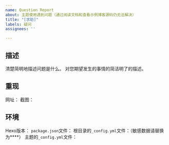```yaml
---
name: Question Report
about: 主题使用遇到问题（通过阅读文档和查看示例博客源码仍无法解决）
title: "[求助]"
labels: 疑问
assignees: ''

---
```


## 描述
清楚简明地描述问题是什么。
对您期望发生的事情的简洁明了的描述。

## 重现
网址：
截图：

## 环境
Hexo版本：
`package.json`文件：
根目录的`_config.yml`文件：（敏感数据请替换为****）
主题的`_config.yml`文件：
